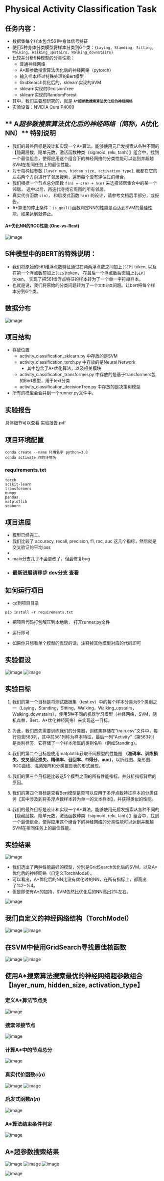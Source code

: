 # Physical Activity Classification Task
## 任务内容：
- 数据集每个样本包含561种身体信号特征
- 使用5种身体分类模型将样本分类到6个类：`{Laying, Standing, Sitting, Walking, Walking_upstairs, Walking_downstairs}`
- 比较并分析5种模型的分类性能：
  - 普通神经网络
  - A*超参数搜索算法优化后的神经网络（pytorch）
  - 输入样本经过特殊处理的Bert模型
  - GridSearch优化后的，sklearn实现的SVM
  - sklearn实现的DecisionTree
  - sklearn实现的RandomForest
- 其中，我们主要想研究的，就是 **`A*超参数搜索算法优化后的神经网络`** 
- 实验设备：NVIDIA Qura P4000

## ** A*超参数搜索算法优化后的神经网络（简称，A*优化NN）** 特别说明
- 我们的最终目标是设计和实现一个A*算法，能够使用元启发搜索从各种不同的【隐藏层数，隐单元数，激活函数种类（sigmoid, relu, tanh）】组合中，找到一个最佳组合，使得应用这个组合下的神经网络的分类性能可以达到并超越SVM在相同任务上的最佳性能。
- 对于每种超参数 `[layer_num, hidden_size, activation_type]`, 我都在它的左右两个方向进行了邻居搜索，遍历每个没有评估过的组合。
- 我们根据一个节点总分函数 `f(n) = c(n) + h(n)` 来选择邻居集合中的某一个邻居， 选中以后，再迭代寻找它周围的所有邻居。
- 真实代价函数 `c(n)`， 和启发式函数 `h(n)` 的设计，请参考文档后半部分，或报告。
- A*算法的停止条件：`is_goal()`函数判定NN的性能是否达到SVM的最佳性能，如果达到就停止。

#### A*优化NN的ROC性能 (One-vs-Rest)
![image](https://github.com/user-attachments/assets/bd646a5e-5696-4bfd-8d0f-1eae108a9194)


## 5种模型中的BERT的特殊说明：
- 我们将原始的561维浮点数特征通过在两两浮点数之间加上`[SEP]` token, 以及在第一个浮点数前加上`[CLS]`token， 在最后一个浮点数后面加上`[SEP]` token， 实现了把561维浮点特征的样本转为了一个单一字符串样本。
- 也就是说，我们将原始的分类问题转为了一个`文本分类`问题。让bert把每个样本分到6个类。


## 数据分布
![image](https://github.com/user-attachments/assets/ee71ebfa-fa85-42c1-8227-a916625c1aa1)


## 项目结构
* 存放位置
    * activity_classification_sklearn.py 中存放的是SVM
    * activity_classification_torch.py 中存放的是Neural Network
        * 其中包含了A*优化算法，以及相关模块
    * activity_classification_transformer.py 中存放的是基于transformers包的Bert模型，用于text分类
    * activity_classification_decisionTree.py 中存放的是决策树模型
* 所有的模型会合并到一个runner.py文件中。


## 实验报告
具体细节可以查看 实验报告.pdf

## 项目环境配置
```shell
conda create --name 环境名字 python=3.8
conda activate 你的环境名
```

### requirements.txt
```shell
torch
scikit-learn
transformers
numpy
pandas
matplotlib
seaborn
```





## 项目进展
* 模型已经完工。
* 我们比较了 accuracy, recall, precision, f1, roc, auc 这几个指标，然后就是交叉验证的平均loss
* 
* main分支几乎不会更改了，但会修复bug
* ### 最新进展请移步 dev分支 查看



     

## 如何运行项目
* cd到项目目录
```shell
pip install -r requirements.txt
```
* 把项目代码打包解压到本地后， 打开runner.py文件
  
* 运行即可
* 如果你只想看单个模型的表现的话，注释掉其他模型对应的代码即可



## 实验假设
![image](https://github.com/user-attachments/assets/6f42e543-87b1-4fd5-982a-76ac56ec9309)
![image](https://github.com/user-attachments/assets/eede6e50-b49d-464b-bf6f-577053a3f20f)



## 实验目标
1. 我们的第一个目标是将测试数据集（test.cv）中的每个样本分类为6个类别之一（Laying，Standing，Sitting，Walking，Walking_upstairs，Walking_downstairs），使用5种不同的机器学习模型（神经网络，SVM，随机森林，Bert，A*优化神经网络）来实现这一目标。
2. 为此，我们首先需要训练我们的分类器，训练集存储在“train.csv”文件中，每行包含563列，其中前561列称为样本特征，最后一列“Activity”（第563列）是类别标签，它存储了一个样本所属的类别名称（例如Standing）。

3. 我们的第二个目标是使用matplotlib获取不同模型的性能图 **（准确率、训练损失、交叉验证损失、精确率、召回率、f1得分、auc）**，以折线图、条形图、ROC曲线、混淆矩阵和分类报告表的形式展现。

4. 我们的第三个目标是比较这5个模型之间的所有性能指标，并分析指标背后的原因。

5. 我们的第四个目标是查看Bert模型是否可以应用于多浮点数特征样本的分类任务【其中涉及到将多浮点数样本转为单一的文本样本】，并获得类似的性能。

6. 我们的最终目标是设计和实现一个A*算法，能够使用元启发搜索从各种不同的【隐藏层数，隐单元数，激活函数种类（sigmoid, relu, tanh）】组合中，找到一个最佳组合，使得应用这个组合下的神经网络的分类性能可以达到并超越SVM在相同任务上的最佳性能。

## 实验结果
![image](https://github.com/user-attachments/assets/3a3ace0a-4135-472d-898f-18c63a9d8a07)

- 我们选出了两种性能最好的模型，分别是GridSearch优化后的SVM，以及A*优化后的神经网络（自定义TorchModel）。
- 可以看出，A*优化后的NN比没有优化过的NN，在所有指标上，都高出了%2~%4。
- 但是即使有A*的加持，SVM依然比优化后的NN高出2%左右。

![image](https://github.com/user-attachments/assets/ed66cb4e-8670-48e6-ad63-785b6b7c0bb9)



## 我们自定义的神经网络结构（TorchModel）
![image](https://github.com/user-attachments/assets/404e3515-de8c-4d3a-a7f9-f0d98111caf0)
![image](https://github.com/user-attachments/assets/b3c8ec7f-73fa-417b-bde9-83273a6d9b06)


## 在SVM中使用GridSearch寻找最佳核函数
![image](https://github.com/user-attachments/assets/cb7eb23a-d613-46e5-814f-dd9cf12a079e)
![image](https://github.com/user-attachments/assets/74c95890-8a98-4543-8f9a-bebdddb303f1)


## 使用A*搜索算法搜索最优的神经网络超参数组合【layer_num, hidden_size, activation_type】
### 定义A*算法节点类
![image](https://github.com/user-attachments/assets/33dce41d-6aa9-429a-b89c-202ecade40de)

### 搜索邻接节点
![image](https://github.com/user-attachments/assets/2d32c8ba-41a8-4d9a-9a80-0301cd93a0b4)


### 计算A*中的节点总分
![image](https://github.com/user-attachments/assets/6986ed0d-a068-4648-a910-876eec5456c3)


### 真实代价函数$c(n)$
![image](https://github.com/user-attachments/assets/6f261202-e21b-4944-a446-16c6a9e12a2d)
![image](https://github.com/user-attachments/assets/388012a3-da0b-437e-b580-2745345d6f33)


### 启发式函数$h(n)$
![image](https://github.com/user-attachments/assets/1d2a9d19-e83b-407e-bd78-ec2a068931bd)


### A*算法结束条件判定
![image](https://github.com/user-attachments/assets/a0615c46-490c-44f9-9da6-9b32ef7ab13c)



## A*超参数搜索结果
![image](https://github.com/user-attachments/assets/9998607f-1dc9-44c7-9abf-430971752ea9)
![image](https://github.com/user-attachments/assets/a7115b97-083c-4cb1-bb64-a431ab6c7e87)
![image](https://github.com/user-attachments/assets/af2514ac-7625-445f-9dfd-0184c3488de8)

![image](https://github.com/user-attachments/assets/656ef787-687b-4872-b554-da872e76bbc6)
